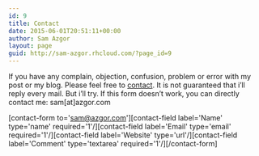 ```yaml
---
id: 9
title: Contact
date: 2015-06-01T20:51:11+00:00
author: Sam Azgor
layout: page
guid: http://sam-azgor.rhcloud.com/?page_id=9
---
```

<p>If you have any complain, objection, confusion, problem or error with my post or my blog. Please feel free to <a href="http://sam.azgor.com/about#Sam" title="Sam Azgor">contact</a>. It is not guaranteed that i’ll reply every mail. But i’ll try. If this form doesn&#8217;t work, you can directly contact me: sam[at]azgor.com</p>

 [contact-form to='sam@azgor.com'][contact-field label='Name' type='name' required='1'/][contact-field label='Email' type='email' required='1'/][contact-field label='Website' type='url'/][contact-field label='Comment' type='textarea' required='1'/][/contact-form] 